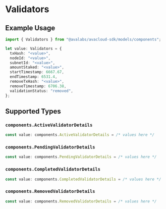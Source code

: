 # Validators

## Example Usage

```typescript
import { Validators } from "@avalabs/avacloud-sdk/models/components";

let value: Validators = {
  txHash: "<value>",
  nodeId: "<value>",
  subnetId: "<value>",
  amountStaked: "<value>",
  startTimestamp: 6667.67,
  endTimestamp: 6531.4,
  removeTxHash: "<value>",
  removeTimestamp: 6706.38,
  validationStatus: "removed",
};
```

## Supported Types

### `components.ActiveValidatorDetails`

```typescript
const value: components.ActiveValidatorDetails = /* values here */
```

### `components.PendingValidatorDetails`

```typescript
const value: components.PendingValidatorDetails = /* values here */
```

### `components.CompletedValidatorDetails`

```typescript
const value: components.CompletedValidatorDetails = /* values here */
```

### `components.RemovedValidatorDetails`

```typescript
const value: components.RemovedValidatorDetails = /* values here */
```

